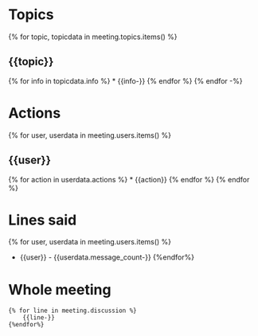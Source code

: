 
# Topics
{% for topic, topicdata in meeting.topics.items() %}
## {{topic}}
  {% for info in topicdata.info %}
        * {{info-}}
  {% endfor %}
{% endfor -%}

# Actions
{% for user, userdata in meeting.users.items() %}
## {{user}}
  {% for action in userdata.actions %}
        * {{action}}
  {% endfor %}
{% endfor %}

# Lines said
{% for user, userdata in meeting.users.items() %}
* {{user}} - {{userdata.message_count-}}
{%endfor%}

# Whole meeting
```
{% for line in meeting.discussion %}
    {{line-}}
{%endfor%}
```

